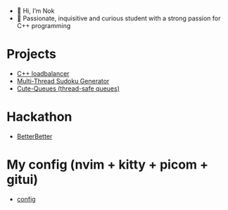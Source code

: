 - 👋 Hi, I’m Nok
- 👀 Passionate, inquisitive and curious student with a strong passion for C++ programming

# Projects 
<!-- - [C++ Notes in Latex (Overleaf)](https://www.overleaf.com/read/sgxpznpfpmhn) **Still working on , started mid Jan 2023** -->
- [C++ loadbalancer](https://github.com/potatochick2020/BoostAsio-LoadBalancer)
- [Multi-Thread Sudoku Generator](https://github.com/potatochick2020/Sudoku-core)
- [Cute-Queues (thread-safe queues)](https://github.com/potatochick2020/cute-queues)

# Hackathon
- [BetterBetter](https://github.com/strathclyde-durhack-2022/mono)

# My config (nvim + kitty + picom + gitui)
- [config](https://github.com/potatochick2020/nvim-config)
